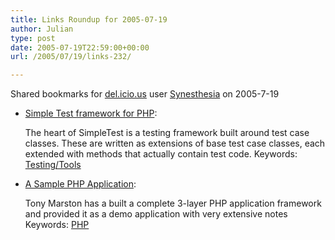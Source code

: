 ```yaml
---
title: Links Roundup for 2005-07-19
author: Julian
type: post
date: 2005-07-19T22:59:00+00:00
url: /2005/07/19/links-232/

---
```

Shared bookmarks for [del.icio.us][1] user  [Synesthesia][2] on 2005-7-19

  * [Simple Test framework for PHP][3]:
  
    The heart of SimpleTest is a testing framework built around test case classes. These are written as extensions of base test case classes, each extended with methods that actually contain test code. Keywords: [Testing/Tools][4]
  * [A Sample PHP Application][5]:
  
    Tony Marston has a built a complete 3-layer PHP application framework and provided it as a demo application with very extensive notes Keywords: [PHP][6]

 [1]: https://del.icio.us/
 [2]: https://del.icio.us/synesthesia
 [3]: https://www.lastcraft.com/simple_test.php "https://www.lastcraft.com/simple_test.php"
 [4]: https://del.icio.us/synesthesia/Testing/Tools
 [5]: https://www.tonymarston.net/php-mysql/sample-application.html#2005-07-15 "https://www.tonymarston.net/php-mysql/sample-application.html#2005-07-15"
 [6]: https://del.icio.us/synesthesia/PHP